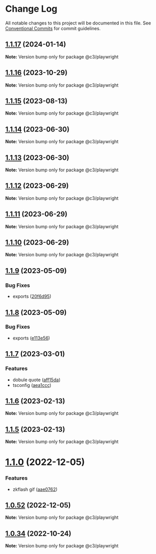 # Change Log

All notable changes to this project will be documented in this file. See [Conventional Commits](https://conventionalcommits.org) for commit guidelines.

## [1.1.17](https://github.com/che3vinci/c3/compare/@c3/playwright@1.1.16...@c3/playwright@1.1.17) (2024-01-14)

**Note:** Version bump only for package @c3/playwright

## [1.1.16](https://github.com/che3vinci/c3/compare/@c3/playwright@1.1.15...@c3/playwright@1.1.16) (2023-10-29)

**Note:** Version bump only for package @c3/playwright

## [1.1.15](https://github.com/che3vinci/c3/compare/@c3/playwright@1.1.14...@c3/playwright@1.1.15) (2023-08-13)

**Note:** Version bump only for package @c3/playwright

## [1.1.14](https://github.com/che3vinci/c3/compare/@c3/playwright@1.1.13...@c3/playwright@1.1.14) (2023-06-30)

**Note:** Version bump only for package @c3/playwright

## [1.1.13](https://github.com/che3vinci/c3/compare/@c3/playwright@1.1.12...@c3/playwright@1.1.13) (2023-06-30)

**Note:** Version bump only for package @c3/playwright

## [1.1.12](https://github.com/che3vinci/c3/compare/@c3/playwright@1.1.10...@c3/playwright@1.1.12) (2023-06-29)

**Note:** Version bump only for package @c3/playwright

## [1.1.11](https://github.com/che3vinci/c3/compare/@c3/playwright@1.1.10...@c3/playwright@1.1.11) (2023-06-29)

**Note:** Version bump only for package @c3/playwright

## [1.1.10](https://github.com/che3vinci/c3/compare/@c3/playwright@1.1.9...@c3/playwright@1.1.10) (2023-06-29)

**Note:** Version bump only for package @c3/playwright

## [1.1.9](https://github.com/che3vinci/c3/compare/@c3/playwright@1.1.8...@c3/playwright@1.1.9) (2023-05-09)

### Bug Fixes

- exports ([20f6d95](https://github.com/che3vinci/c3/commit/20f6d95b2abde328befe989e49dc2889a2a8c2bf))

## [1.1.8](https://github.com/che3vinci/c3/compare/@c3/playwright@1.1.7...@c3/playwright@1.1.8) (2023-05-09)

### Bug Fixes

- exports ([e113e56](https://github.com/che3vinci/c3/commit/e113e56172b939439d4e073ae7e103bb1fa155d2))

## [1.1.7](https://github.com/che3vinci/c3/compare/@c3/playwright@1.1.6...@c3/playwright@1.1.7) (2023-03-01)

### Features

- dobule quote ([aff15da](https://github.com/che3vinci/c3/commit/aff15dae3f43ca86185abd8ec257aef68cf8d41b))
- tsconfig ([aea1ccc](https://github.com/che3vinci/c3/commit/aea1ccc7d62652a10355425b024c4953ece0a95a))

## [1.1.6](https://github.com/che3vinci/c3/compare/@c3/playwright@1.1.5...@c3/playwright@1.1.6) (2023-02-13)

**Note:** Version bump only for package @c3/playwright

## [1.1.5](https://github.com/che3vinci/c3/compare/@c3/playwright@1.1.0...@c3/playwright@1.1.5) (2023-02-13)

**Note:** Version bump only for package @c3/playwright

# [1.1.0](https://github.com/che3vinci/c3/compare/@c3/playwright@1.0.51...@c3/playwright@1.1.0) (2022-12-05)

### Features

- zkflash gif ([aae0762](https://github.com/che3vinci/c3/commit/aae0762161753d645be1458e8f0ace77cdbbb504))

## [1.0.52](https://github.com/che3vinci/c3/compare/@c3/playwright@1.0.51...@c3/playwright@1.0.52) (2022-12-05)

**Note:** Version bump only for package @c3/playwright

## [1.0.34](https://github.com/che3vinci/c3/compare/@c3/playwright@1.0.33...@c3/playwright@1.0.34) (2022-10-24)

**Note:** Version bump only for package @c3/playwright

